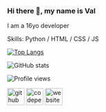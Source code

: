 ### Hi there 👋, my name is Val

I am a 16yo developer

Skills: Python / HTML / CSS / JS

[![Top Langs](https://github-readme-stats.vercel.app/api/top-langs/?username=valdemort74)](https://github.com/anuraghazra/github-readme-stats)

![GitHub stats](https://github-readme-stats.vercel.app/api?username=valdemort74&show_icons=true)  

![Profile views](https://gpvc.arturio.dev/valdemort74)  


[<img src='https://cdn.jsdelivr.net/npm/simple-icons@3.0.1/icons/github.svg' alt='github' height='40'>](https://github.com/valdemort74)  [<img src='https://cdn.jsdelivr.net/npm/simple-icons@3.0.1/icons/codepen.svg' alt='codepen' height='40'>](https://codepen.io/valdemort74)  [<img src='http://image.noelshack.com/fichiers/2022/36/3/1662564625-valweb.png' alt='website' height='40'>](valweb.space)  
